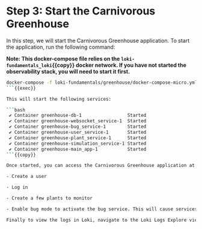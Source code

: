 # Step 3: Start the Carnivorous Greenhouse

In this step, we will start the Carnivorous Greenhouse application. To start the application, run the following command:

**Note: This docker-compose file relies on the `loki-fundamentals_loki`{{copy}} docker network. If you have not started the observability stack, you will need to start it first.**

```bash
docker-compose -f loki-fundamentals/greenhouse/docker-compose-micro.yml up -d --build
```{{exec}}

This will start the following services:

```bash
 ✔ Container greenhouse-db-1                 Started                                                         
 ✔ Container greenhouse-websocket_service-1  Started 
 ✔ Container greenhouse-bug_service-1        Started
 ✔ Container greenhouse-user_service-1       Started
 ✔ Container greenhouse-plant_service-1      Started
 ✔ Container greenhouse-simulation_service-1 Started
 ✔ Container greenhouse-main_app-1           Started
```{{copy}}

Once started, you can access the Carnivorous Greenhouse application at [http://localhost:5005]({{TRAFFIC_HOST1_5005}}). Generate some logs by interacting with the application in the following ways:

- Create a user

- Log in

- Create a few plants to monitor

- Enable bug mode to activate the bug service. This will cause services to fail and generate additional logs.

Finally to view the logs in Loki, navigate to the Loki Logs Explore view in Grafana at [http://localhost:3000/a/grafana-lokiexplore-app/explore]({{TRAFFIC_HOST1_3000}}/a/grafana-lokiexplore-app/explore).
